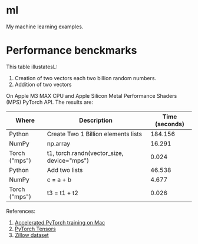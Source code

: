 # ml
My machine learning examples.


# Performance benckmarks


This table illustatesL:
1. Creation of two vectors each two billion random numbers.
2. Addition of two vectors

On Apple M3 MAX CPU and Apple Silicon Metal Performance Shaders (MPS) PyTorch API. The results are:


| Where | Description | Time (seconds) |
|-------|-------------|----------------|
| Python | Create Two 1 Billion elements lists | 184.156 |
| NumPy | np.array | 16.291 |
| Torch ("mps") | t1, torch.randn(vector_size, device="mps") | 0.024 |
| Python | Add two lists | 46.538 |
| NumPy | c = a + b | 4.677 |
| Torch ("mps") | t3 = t1 + t2 | 0.026 |


References:
1. [Accelerated PyTorch training on Mac](https://developer.apple.com/metal/pytorch/)
2. [PyTorch Tensors](https://pytorch.org/tutorials/beginner/basics/tensorqs_tutorial.html)
3. [Zillow dataset](https://www.zillow.com/research/data/)
